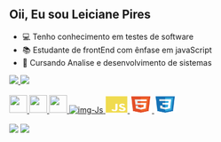 ## Oii, Eu sou Leiciane Pires 

- 💻 Tenho conhecimento em testes de software
- 📚 Estudante de frontEnd com ênfase em javaScript
- 📌 Cursando Analise e desenvolvimento de sistemas

<div align="start">
  <a href="https://github.com/Leicyane">
  <img height="180em" src="https://github-readme-stats.vercel.app/api?username=Leicyane&show_icons=true&theme=synthwave&include_all_commits=true&count_private=true"/>
  <img height="180em" src="https://github-readme-stats.vercel.app/api/top-langs/?username=Leicyane&layout=compact&langs_count=7&theme=synthwave"/>
</div>

<div style="display: inline_block"><br>
  
  <img height="32" width="32" src="https://cdn.simpleicons.org/selenium/43B02A" />
  <img height="32" width="32" src="https://cdn.simpleicons.org/jest/C21325" />
  <img height="32" width="32" src="https://cdn.simpleicons.org/bootstrap/7952B3" />
  <img alt="img-Js" height="30" width="40" src="https://cdn.jsdelivr.net/gh/devicons/devicon/icons/c/c-original.svg" />
  <img alt="img-Js" height="30" width="40" src="https://raw.githubusercontent.com/devicons/devicon/master/icons/javascript/javascript-plain.svg">
  <img alt="img-img-img-HTML" height="30" width="40" src="https://raw.githubusercontent.com/devicons/devicon/master/icons/html5/html5-original.svg">
  <img alt="img-img-CSS" height="30" width="40" src="https://raw.githubusercontent.com/devicons/devicon/master/icons/css3/css3-original.svg">


</div>

<div> 
  </br>
 <a href="https://www.linkedin.com/in/leiciane-pires-aluno-2550a4260/" target="_blank"><img src="https://img.shields.io/badge/-LinkedIn-%230077B5?style=for-the-badge&logo=linkedin&logoColor=white" target="_blank"></a> 
 <a href = "mailto:Leicyanen@gmail.com"><img src="https://img.shields.io/badge/-Gmail-%23333?style=for-the-badge&logo=gmail&logoColor=white" target="_blank"></a> 
 
</div>
